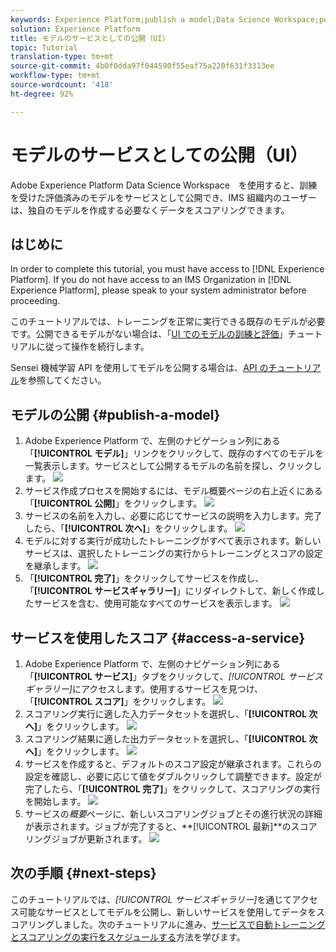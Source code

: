 ```yaml
---
keywords: Experience Platform;publish a model;Data Science Workspace;popular topics
solution: Experience Platform
title: モデルのサービスとしての公開（UI）
topic: Tutorial
translation-type: tm+mt
source-git-commit: 4b0f0dda97f044590f55eaf75a220f631f3313ee
workflow-type: tm+mt
source-wordcount: '418'
ht-degree: 92%

---
```



# モデルのサービスとしての公開（UI）

Adobe Experience Platform Data Science Workspace　を使用すると、訓練を受けた評価済みのモデルをサービスとして公開でき、IMS 組織内のユーザーは、独自のモデルを作成する必要なくデータをスコアリングできます。

## はじめに

In order to complete this tutorial, you must have access to [!DNL Experience Platform]. If you do not have access to an IMS Organization in [!DNL Experience Platform], please speak to your system administrator before proceeding.

このチュートリアルでは、トレーニングを正常に実行できる既存のモデルが必要です。公開できるモデルがない場合は、「[UI でのモデルの訓練と評価](./train-evaluate-model-ui.md)」チュートリアルに従って操作を続行します。

Sensei 機械学習 API を使用してモデルを公開する場合は、[API のチュートリアル](./publish-model-service-api.md)を参照してください。

## モデルの公開 {#publish-a-model}

1. Adobe Experience Platform で、左側のナビゲーション列にある「**[!UICONTROL モデル]**」リンクをクリックして、既存のすべてのモデルを一覧表示します。サービスとして公開するモデルの名前を探し、クリックします。
   ![](../images/models-recipes/publish-model/1_browse_model.png)
2. サービス作成プロセスを開始するには、モデル概要ページの右上近くにある「**[!UICONTROL 公開]**」をクリックします。
   ![](../images/models-recipes/publish-model/2_view_training_runs.png)
3. サービスの名前を入力し、必要に応じてサービスの説明を入力します。完了したら、「**[!UICONTROL 次へ]**」をクリックします。
   ![](../images/models-recipes/publish-model/3_configure_service.png)
4. モデルに対する実行が成功したトレーニングがすべて表示されます。新しいサービスは、選択したトレーニングの実行からトレーニングとスコアの設定を継承します。
   ![](../images/models-recipes/publish-model/4_select_training_run.png)
5. 「**[!UICONTROL 完了]**」をクリックしてサービスを作成し、「**[!UICONTROL サービスギャラリー]**」にリダイレクトして、新しく作成したサービスを含む、使用可能なすべてのサービスを表示します。
   ![](../images/models-recipes/publish-model/service_gallery.png)

## サービスを使用したスコア {#access-a-service}

1. Adobe Experience Platform で、左側のナビゲーション列にある「**[!UICONTROL サービス]**」タブをクリックして、*[!UICONTROL サービスギャラリー]*&#x200B;にアクセスします。使用するサービスを見つけ、「**[!UICONTROL スコア]**」をクリックします。
   ![](../images/models-recipes/publish-model/click_to_score.png)
2. スコアリング実行に適した入力データセットを選択し、「**[!UICONTROL 次へ]**」をクリックします。
   ![](../images/models-recipes/publish-model/6_scoring_input.png)
3. スコアリング結果に適した出力データセットを選択し、「**[!UICONTROL 次へ]**」をクリックします。
   ![](../images/models-recipes/publish-model/7_scoring_output.png)
4. サービスを作成すると、デフォルトのスコア設定が継承されます。これらの設定を確認し、必要に応じて値をダブルクリックして調整できます。設定が完了したら、「**[!UICONTROL 完了]**」をクリックして、スコアリングの実行を開始します。
   ![](../images/models-recipes/publish-model/8_scoring_configure.png)
5. サービスの&#x200B;*概要*&#x200B;ページに、新しいスコアリングジョブとその進行状況の詳細が表示されます。ジョブが完了すると、**[!UICONTROL 最新]**のスコアリングジョブが更新されます。
   ![](../images/models-recipes/publish-model/score_pending.png)

## 次の手順 {#next-steps}

このチュートリアルでは、*[!UICONTROL サービスギャラリー]*&#x200B;を通じてアクセス可能なサービスとしてモデルを公開し、新しいサービスを使用してデータをスコアリングしました。次のチュートリアルに進み、[サービスで自動トレーニングとスコアリングの実行をスケジュールする](./schedule-models-ui.md)方法を学びます。
